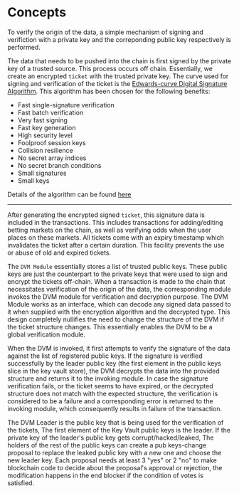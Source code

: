# **Concepts**

To verify the origin of the data, a simple mechanism of signing and verifiction with a private key and the correponding public key respectively is performed.

The data that needs to be pushed into the chain is first signed by the private key of a trusted source. This process occurs off chain. Essentially, we create an encrypted `ticket` with the trusted private key. The curve used for signing and verification of the ticket is the [Edwards-curve Digital Signature Algorithm](https://en.wikipedia.org/wiki/EdDSA). This algorithm has been chosen for the following benefits:

- Fast single-signature verification
- Fast batch verification
- Very fast signing
- Fast key generation
- High security level
- Foolproof session keys
- Collision resilience
- No secret array indices
- No secret branch conditions
- Small signatures
- Small keys

Details of the algorithm can be found [here](https://ed25519.cr.yp.to/)

---

After generating the encrypted signed `ticket`, this signature data is included in the transactions. This includes transactions for adding/editing betting markets on the chain, as well as verifying odds when the user places on these markets. All tickets come with an expiry timestamp which invalidates the ticket after a certain duration. This facility prevents the use or abuse of old and expired tickets.

The `DVM Module` essentially stores a list of trusted public keys. These public keys are just the counterpart to the private keys that were used to sign and encrypt the tickets off-chain. When a transaction is made to the chain that necessitates verification of the origin of the data, the corresponding module invokes the DVM module for verification and decryption purpose. The DVM Module works as an interface, which can decode any signed data passed to it when supplied with the encryption algorithm and the decrypted type. This design completely nullifies the need to change the structure of the DVM if the ticket structure changes. This essentially enables the DVM to be a global verification module.

When the DVM is invoked, it first attempts to verify the signature of the data against the list of registered public keys. If the signature is verified successfully by the leader public key (the first element in the public keys slice in the key vault store), the DVM decrypts the data into the provided structure and returns it to the invoking module. In case the signature verification fails, or the ticket seems to have expired, or the decrypted structure does not match with the expected structure, the verification is considered to be a failure and a corresponding error is returned to the invoking module, which consequently results in failure of the transaction.

The DVM Leader is the public key that is being used for the verification of the tickets, The first element of the Key Vault public keys is the leader. If the private key of the leader's public key gets corrupt/hacked/leaked, The holders of the rest of the public keys can create a pub keys-change proposal to replace the leaked public key with a new one and choose the new leader key. Each proposal needs at least 3 "yes" or 2 "no" to make blockchain code to decide about the proposal's approval or rejection, the modification happens in the end blocker if the condition of votes is satisfied.
